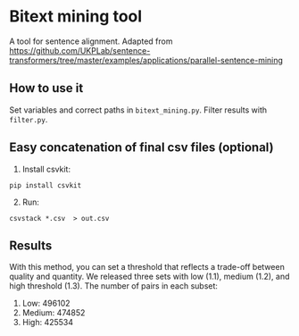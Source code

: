 # Bitext mining tool
A tool for sentence alignment. Adapted from <https://github.com/UKPLab/sentence-transformers/tree/master/examples/applications/parallel-sentence-mining>

## How to use it
Set variables and correct paths in `bitext_mining.py`.
Filter results with `filter.py`. 

## Easy concatenation of final csv files (optional)

1. Install csvkit:
```
pip install csvkit
```

2. Run:
```
csvstack *.csv  > out.csv
```

## Results
With this method, you can set a threshold that reflects a trade-off between quality and quantity. We released three 
sets with low (1.1), medium (1.2), and high threshold (1.3). The number of pairs in each subset:

1. Low: 496102
2. Medium: 474852
3. High: 425534